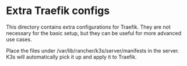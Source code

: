 # Extra Traefik configs

This directory contains extra configurations for Traefik. They are not necessary for the basic setup, but they can be useful for more advanced use cases.

Place the files under /var/lib/rancher/k3s/server/manifests in the server. K3s will automatically pick it up and apply it to Traefik.